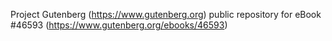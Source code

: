 Project Gutenberg (https://www.gutenberg.org) public repository for eBook #46593 (https://www.gutenberg.org/ebooks/46593)
